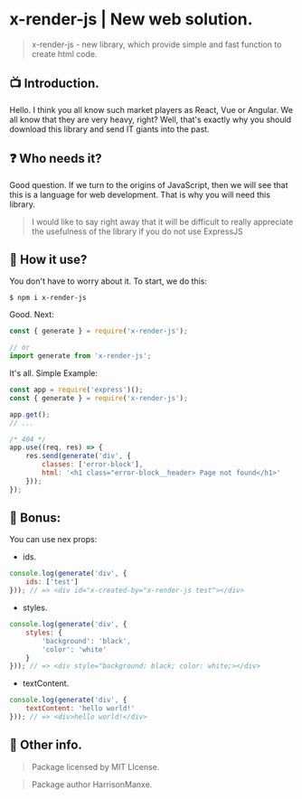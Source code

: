 # x-render-js | New web solution.

> x-render-js - new library, which provide simple and fast function to create html code.

## 📺 Introduction.

Hello. I think you all know such market players as React, Vue or Angular. We all know that they are very heavy, right? Well, that's exactly why you should download this library and send IT giants into the past.

## ❓ Who needs it?

Good question. If we turn to the origins of JavaScript, then we will see that this is a language for web development. That is why you will need this library.

> I would like to say right away that it will be difficult to really appreciate the usefulness of the library if you do not use ExpressJS

## 📌 How it use?

You don't have to worry about it. To start, we do this:

```
$ npm i x-render-js
```

Good. Next:

```js
const { generate } = require('x-render-js');

// or
import generate from 'x-render-js';
```

It's all. Simple Example:

```js
const app = require('express')();
const { generate } = require('x-render-js');

app.get();
// ...

/* 404 */
app.use((req, res) => {
    res.send(generate('div', {
        classes: ['error-block'],
        html: '<h1 class="error-block__header> Page not found</h1>'
    }));
});
```

## 🎁 Bonus:

You can use nex props:

* ids.

```js
console.log(generate('div', {
    ids: ['test']
})); // => <div id="x-created-by="x-render-js test"></div>
```

* styles.

```js
console.log(generate('div', {
    styles: {
        'background': 'black',
        'color': 'white'
    }
})); // => <div style="background: black; color: white;></div>
```

* textContent.

```js
console.log(generate('div', {
    textContent: 'hello world!'
})); // => <div>hello world!</div>
```

## 📂 Other info.

> Package licensed by MIT LIcense.

> Package author HarrisonManxe.